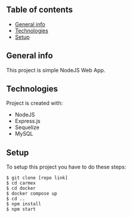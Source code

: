 ## Table of contents
* [General info](#general-info)
* [Technologies](#technologies)
* [Setup](#setup)

## General info
This project is simple NodeJS Web App. 
	
## Technologies
Project is created with:
* NodeJS
* Express.js
* Sequelize
* MySQL
	
## Setup
To setup this project you have to do these steps:

```
$ git clone [repo link]
$ cd carmex
$ cd docker
$ docker compose up
$ cd ..
$ npm install
$ npm start
```
